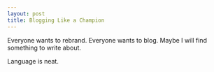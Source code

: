 ```yaml
---
layout: post
title: Blogging Like a Champion
---
```


Everyone wants to rebrand. Everyone wants to blog. Maybe I will find something to write about.

Language is neat.



